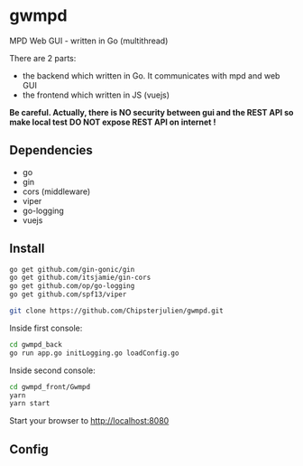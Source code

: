 # gwmpd
MPD Web GUI - written in Go (multithread)

There are 2 parts:
* the backend which written in Go. It communicates with mpd and web GUI
* the frontend which written in JS (vuejs)

__Be careful. Actually, there is NO security between gui and the REST API so make local test__
__DO NOT expose REST API on internet !__

## Dependencies
* go
* gin
* cors (middleware)
* viper
* go-logging
* vuejs

## Install
```sh
go get github.com/gin-gonic/gin
go get github.com/itsjamie/gin-cors
go get github.com/op/go-logging
go get github.com/spf13/viper

git clone https://github.com/Chipsterjulien/gwmpd.git
```
Inside first console:
```sh
cd gwmpd_back
go run app.go initLogging.go loadConfig.go
```

Inside second console:
```sh
cd gwmpd_front/Gwmpd
yarn
yarn start
```

Start your browser to [http://localhost:8080](http://localhost:8080)

## Config
